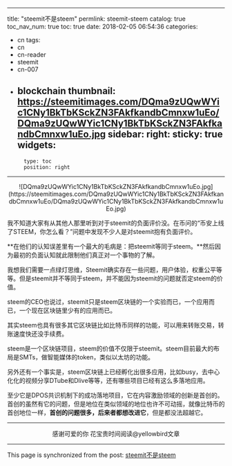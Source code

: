 
---
title: "steemit不是steem"
permlink: steemit-steem
catalog: true
toc_nav_num: true
toc: true
date: 2018-02-05 06:54:36
categories:
- cn
tags:
- cn
- cn-reader
- steemit
- cn-007
- blockchain
thumbnail: https://steemitimages.com/DQma9zUQwWYic1CNy1BkTbKSckZN3FAkfkandbCmnxw1uEo/DQma9zUQwWYic1CNy1BkTbKSckZN3FAkfkandbCmnxw1uEo.jpg
sidebar:
    right:
        sticky: true
widgets:
    -
        type: toc
        position: right
---


<center>![DQma9zUQwWYic1CNy1BkTbKSckZN3FAkfkandbCmnxw1uEo.jpg](https://steemitimages.com/DQma9zUQwWYic1CNy1BkTbKSckZN3FAkfkandbCmnxw1uEo/DQma9zUQwWYic1CNy1BkTbKSckZN3FAkfkandbCmnxw1uEo.jpg)</center>

我不知道大家有从其他人那里听到对于steemit的负面评价没。在币问的“币安上线了STEEM，你怎么看？”问题中发现不少人是对steemit抱有负面评价。

**在他们的认知误差里有一个最大的毛病是：把steemit等同于steem。**然后因为最初的负面认知就此限制他们真正对一个事物的了解。

我想我们需要一点绿灯思维，Steemit确实存在一些问题，用户体验，权重公平等等。但是steemit并不等同于steem，并不能因为steemit的问题就否定steem的价值。

steem的CEO也说过，steemit只是steem区块链的一个实验而已，一个应用而已，一个现在区块链里少有的应用而已。
 
其实steem也具有很多其它区块链比如比特币同样的功能，可以用来转账交易，转账速度快还没手续费。
 
steem是一个区块链项目，steem的价值不仅限于steemit。steem目前最大的布局是SMTs，做智能媒体的token，类似以太坊的功能。
 
另外还有一个事实是，steem区块链上已经孵化出很多应用，比如busy，去中心化化的视频分享DTube和Dlive等等，还有哪些项目已经有这么多落地应用。

至少它是DPOS共识机制下的成功落地项目，它在内容激励领域的创新是首创的。首创的虽然有它的问题，但是地位在类似领域的地位也许不可动摇，就像比特币的首创地位一样，**首创的问题很多，后来者都想改进它**，但是都没法超越它。

---

<center>感谢可爱的你
花宝贵时间阅读@yellowbird文章</center>

- - -

This page is synchronized from the post: [steemit不是steem](https://steemit.com/@yellowbird/steemit-steem)

